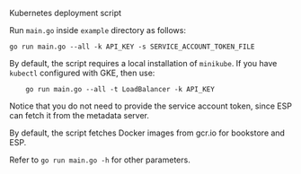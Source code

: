 Kubernetes deployment script

Run `main.go` inside `example` directory as follows:

    go run main.go --all -k API_KEY -s SERVICE_ACCOUNT_TOKEN_FILE

By default, the script requires a local installation of `minikube`.
If you have `kubectl` configured with GKE, then use:
```
    go run main.go --all -t LoadBalancer -k API_KEY
```
Notice that you do not need to provide the service account token, since ESP can
fetch it from the metadata server.

By default, the script fetches Docker images from gcr.io for bookstore and ESP.

Refer to `go run main.go -h` for other parameters.

